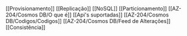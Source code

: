 

[[Provisionamento]]
[[Replicação]]
[[NoSQL]]
[[Particionamento]]
[[AZ-204/Cosmos DB/O que é]]
[[Api's suportadas]]
[[AZ-204/Cosmos DB/Codigos/Codigos]]
[[AZ-204/Cosmos DB/Feed de Alterações]]
[[Consistência]]





